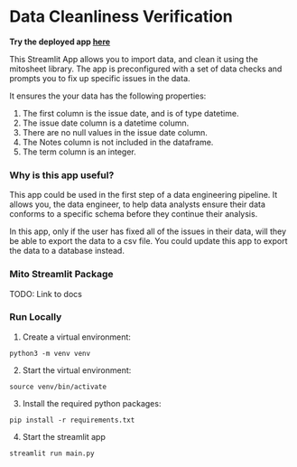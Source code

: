 # Data Cleanliness Verification

**Try the deployed app [here](https://mito-data-cleaning-demo.streamlit.app)**

This Streamlit App allows you to import data, and clean it using the mitosheet library. The app is preconfigured with a set of data checks and prompts you to fix up specific issues in the data.

It ensures the your data has the following properties:
1. The first column is the issue date, and is of type datetime.
2. The issue date column is a datetime column.
3. There are no null values in the issue date column.
4. The Notes column is not included in the dataframe.
5. The term column is an integer.

### Why is this app useful?
This app could be used in the first step of a data engineering pipeline. It allows you, the data engineer, to help data analysts ensure their data conforms to a specific schema before they continue their analysis. 

In this app, only if the user has fixed all of the issues in their data, will they be able to export the data to a csv file. You could update this app to export the data to a database instead.

### Mito Streamlit Package 
TODO: Link to docs

### Run Locally 
1. Create a virtual environment:
```
python3 -m venv venv
```

2. Start the virtual environment:
```
source venv/bin/activate
```

3. Install the required python packages:
```
pip install -r requirements.txt
```

4. Start the streamlit app
```
streamlit run main.py
```

